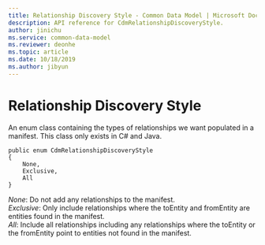 ```yaml
---
title: Relationship Discovery Style - Common Data Model | Microsoft Docs
description: API reference for CdmRelationshipDiscoveryStyle.
author: jinichu
ms.service: common-data-model
ms.reviewer: deonhe 
ms.topic: article
ms.date: 10/18/2019
ms.author: jibyun
---
```


# Relationship Discovery Style

An enum class containing the types of relationships we want populated in a manifest. This class only exists in C# and Java.

```
public enum CdmRelationshipDiscoveryStyle
{
    None,       
    Exclusive,       
    All         
}               
```

*None*: Do not add any relationships to the manifest.<br/>
*Exclusive*: Only include relationships where the toEntity and fromEntity are entities found in the manifest.<br/>
*All*: Include all relationships including any relationships where the toEntity or the fromEntity point to entities not found in the manifest.